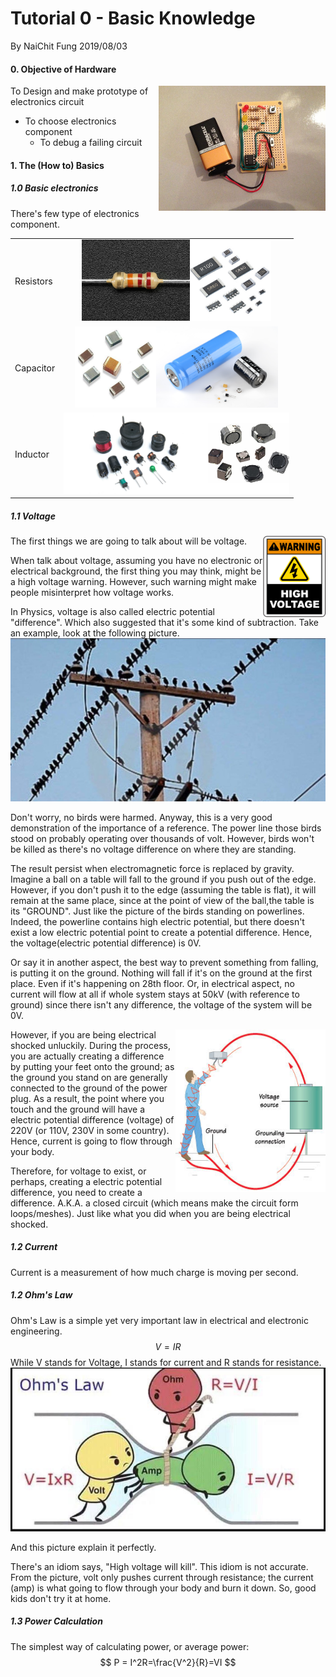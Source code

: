 # Tutorial 0 - Basic Knowledge

By NaiChit Fung 2019/08/03

#### 0. Objective of Hardware

<img align="right" height="200" src=".\assets\FLF0LQLHEBNH7UI.LARGE.jpg">To Design and make prototype of electronics circuit

- To choose electronics component
  - To debug a failing circuit



#### 1. The (How to) Basics

##### 1.0 Basic electronics

There's few type of electronics component.
<table border="0" width = "100%">
<tr>
    <td>Resistors</td>
    <td align="center"><img height="130" src=".\assets\2785-03-1564812167285.jpg"><img height="130" src=".\assets\smd-resistor-500x500.jpg"></td>
</tr>
<tr>
    <td>Capacitor</td>
    <td align="center"><img height="130" src=".\assets\407684326c404052734_grande.jpeg"><img align="centre" height="130" src=".\assets\51968eb0ce395f352c000000.jpg"></td>
</tr>
<tr>
    <td>Inductor</td>
    <td align="center"><img height="130" src=".\assets\spoler.jpg"><img align="centre" height="130" src=".\assets\smd-inductors-500x500.png"></td>
</tr>
</table>

##### 1.1 Voltage

<img align="right" width="100" height="130" src=".\assets\E3444-1564765376829.png">The first things we are going to talk about will be voltage. 

When talk about voltage, assuming you have no electronic or electrical background, the first thing you may think, might be a high voltage warning. However, such warning might make people misinterpret how voltage works.

In Physics, voltage is also called electric potential "difference". Which also suggested that it's some kind of subtraction. Take an example, look at the following picture.![bird power line](assets/Screenshot_20190204-082427_Gallery.jpg)

Don't worry, no birds were harmed. Anyway, this is a very good demonstration of the importance of a reference. The power line those birds stood on probably operating over thousands of volt. However, birds won't be killed as there's no voltage difference on where they are standing.

The result persist when electromagnetic force is replaced by gravity. Imagine a ball on a table will fall to the ground if you push out of the edge. However, if you don't push it to the edge (assuming the table is flat), it will remain at the same place, since at the point of view of the ball,the table is its "GROUND". Just like the picture of the birds standing on powerlines. Indeed, the powerline contains high electric potential, but there doesn't exist a low electric potential point to create a potential difference. Hence, the voltage(electric potential difference) is 0V. 

Or say it in another aspect, the best way to prevent something from falling, is putting it on the ground. Nothing will fall if it's on the ground at the first place. Even if it's happening on 28th floor. Or, in electrical aspect, no current will flow at all if whole system stays at 50kV (with reference to ground) since there isn't any difference, the voltage of the system will be 0V.

<img align="right" width="240" height="260" src=".\assets\avoidshocks016.jpg">

However, if you are being electrical shocked unluckily. During the process, you are actually creating a difference by putting your feet onto the ground; as the ground you stand on are generally connected to the ground of the power plug. As a result, the point where you touch and the ground will have a electric potential difference (voltage) of 220V (or 110V, 230V in some country). Hence, current is going to flow through your body.

Therefore, for voltage to exist, or perhaps, creating a electric potential difference, you need to create a difference. A.K.A. a closed circuit (which means make the circuit form loops/meshes). Just like what you did when you are being electrical shocked.

##### 1.2 Current

Current is a measurement of how much charge is moving per second.

##### 1.2 Ohm's Law

Ohm's Law is a simple yet very important law in electrical and electronic engineering.
$$
V = IR
$$
While V stands for Voltage, I stands for current and R stands for resistance.![ohm's law](assets/zi3yac7jkxj21.jpg)

And this picture explain it perfectly.

There's an idiom says, "High voltage will kill". This idiom is not accurate. From the picture, volt only pushes current through resistance; the current (amp) is what going to flow through your body and burn it down. So, good kids don't try it at home.

##### 1.3 Power Calculation

The simplest way of calculating power, or average power:
$$
P = I^2R=\frac{V^2}{R}=VI
$$
